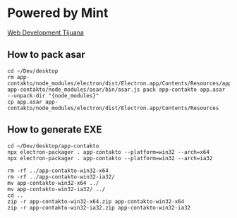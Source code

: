 # Powered by Mint
[Web Development Tijuana](https://www.mintitmedia.com/)

## How to pack asar

```
cd ~/Dev/desktop
rm app-contakto/node_modules/electron/dist/Electron.app/Contents/Resources/app.asar
app-contakto/node_modules/asar/bin/asar.js pack app-contakto app.asar --unpack-dir "{node_modules}"
cp app.asar app-contakto/node_modules/electron/dist/Electron.app/Contents/Resources
```

## How to generate EXE

```
cd ~/Dev/desktop/app-contakto
npx electron-packager . app-contakto --platform=win32 --arch=x64
npx electron-packager . app-contakto --platform=win32 --arch=ia32

rm -rf ../app-contakto-win32-x64
rm -rf ../app-contakto-win32-ia32/
mv app-contakto-win32-x64 ../
mv app-contakto-win32-ia32/ ../
cd ..
zip -r app-contakto-win32-x64.zip app-contakto-win32-x64
zip -r app-contakto-win32-ia32.zip app-contakto-win32-ia32
```
